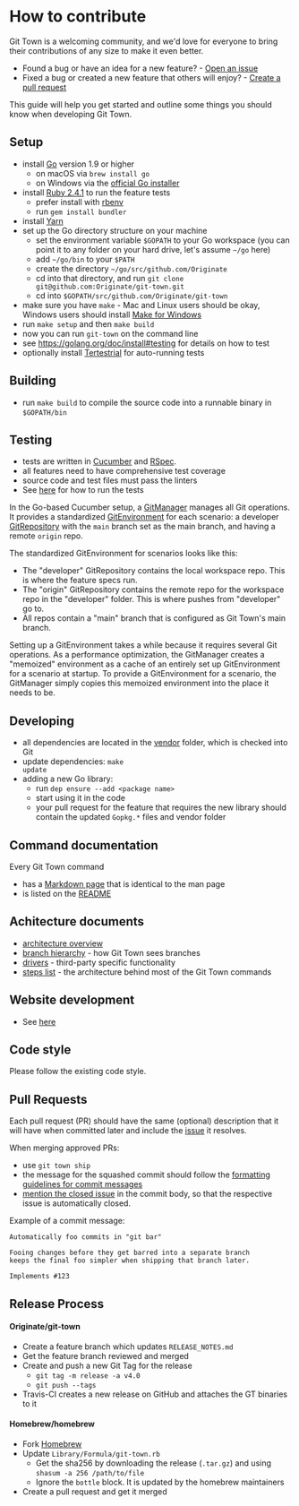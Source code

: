 # How to contribute

Git Town is a welcoming community, and we'd love for everyone to bring their
contributions of any size to make it even better.

- Found a bug or have an idea for a new feature? -
  [Open an issue](https://github.com/Originate/git-town/issues/new)
- Fixed a bug or created a new feature that others will enjoy? -
  [Create a pull request](https://help.github.com/articles/using-pull-requests/)

This guide will help you get started and outline some things you should know
when developing Git Town.

## Setup

- install [Go](https://golang.org) version 1.9 or higher
  - on macOS via `brew install go`
  - on Windows via the [official Go installer](https://golang.org/dl)
- install [Ruby 2.4.1](https://www.ruby-lang.org/en/documentation/installation)
  to run the feature tests
  - prefer install with [rbenv](https://github.com/sstephenson/rbenv)
  - run `gem install bundler`
- install [Yarn](https://yarnpkg.com/)
- set up the Go directory structure on your machine
  - set the environment variable `$GOPATH` to your Go workspace (you can point
    it to any folder on your hard drive, let's assume `~/go` here)
  - add `~/go/bin` to your `$PATH`
  - create the directory `~/go/src/github.com/Originate`
  - cd into that directory, and run
    `git clone git@github.com:Originate/git-town.git`
  - cd into `$GOPATH/src/github.com/Originate/git-town`
- make sure you have `make` - Mac and Linux users should be okay, Windows users
  should install
  [Make for Windows](http://gnuwin32.sourceforge.net/packages/make.htm)
- run <code textrun="verify-make-command">make setup</code> and then
  <code textrun="verify-make-command">make build</code>
- now you can run `git-town` on the command line
- see https://golang.org/doc/install#testing for details on how to test
- optionally install
  [Tertestrial](https://github.com/Originate/tertestrial-server) for
  auto-running tests

## Building

- run <code textrun="verify-make-command">make build</code> to compile the
  source code into a runnable binary in `$GOPATH/bin`

## Testing

- tests are written in [Cucumber](https://cucumber.io) and
  [RSpec](https://rspec.info).
- all features need to have comprehensive test coverage
- source code and test files must pass the linters
- See [here](./documentation/development/testing.md) for how to run the tests

In the Go-based Cucumber setup, a [GitManager](test/git_manager.go) manages all
Git operations. It provides a standardized
[GitEnvironment](test/git_environment.go) for each scenario: a developer
[GitRepository](test/git_repository.go) with the `main` branch set as the main
branch, and having a remote `origin` repo.

The standardized GitEnvironment for scenarios looks like this:

- The "developer" GitRepository contains the local workspace repo. This is where
  the feature specs run.
- The "origin" GitRepository contains the remote repo for the workspace repo in
  the "developer" folder. This is where pushes from "developer" go to.
- All repos contain a "main" branch that is configured as Git Town's main
  branch.

Setting up a GitEnvironment takes a while because it requires several Git
operations. As a performance optimization, the GitManager creates a "memoized"
environment as a cache of an entirely set up GitEnvironment for a scenario at
startup. To provide a GitEnvironment for a scenario, the GitManager simply
copies this memoized environment into the place it needs to be.

## Developing

- all dependencies are located in the [vendor](vendor) folder, which is checked
  into Git
- update dependencies: <code textrun="verify-make-command">make update</code>
- adding a new Go library:
  - run `dep ensure --add <package name>`
  - start using it in the code
  - your pull request for the feature that requires the new library should
    contain the updated `Gopkg.*` files and vendor folder

## Command documentation

Every Git Town command

- has a [Markdown page](./documentation/commands) that is identical to the man
  page
- is listed on the [README](./README.md)

## Achitecture documents

- [architecture overview](./documentation/development/architecture.md)
- [branch hierarchy](./documentation/development/branch_hierarchy.md) - how Git
  Town sees branches
- [drivers](./documentation/development/drivers.md) - third-party specific
  functionality
- [steps list](./documentation/development/steps_list.md) - the architecture
  behind most of the Git Town commands

## Website development

- See [here](./documentation/development/website.md)

## Code style

Please follow the existing code style.

## Pull Requests

Each pull request (PR) should have the same (optional) description that it will
have when committed later and include the
[issue](https://github.com/Originate/git-town/issues) it resolves.

When merging approved PRs:

- use `git town ship`
- the message for the squashed commit should follow the
  [formatting guidelines for commit messages](http://tbaggery.com/2008/04/19/a-note-about-git-commit-messages.html)
- [mention the closed issue](https://help.github.com/articles/closing-issues-via-commit-messages)
  in the commit body, so that the respective issue is automatically closed.

Example of a commit message:

```
Automatically foo commits in "git bar"

Fooing changes before they get barred into a separate branch
keeps the final foo simpler when shipping that branch later.

Implements #123
```

## Release Process

#### Originate/git-town

- Create a feature branch which updates `RELEASE_NOTES.md`
- Get the feature branch reviewed and merged
- Create and push a new Git Tag for the release
  - `git tag -m release -a v4.0`
  - `git push --tags`
- Travis-CI creates a new release on GitHub and attaches the GT binaries to it

#### Homebrew/homebrew

- Fork [Homebrew](https://github.com/Homebrew/homebrew)
- Update `Library/Formula/git-town.rb`
  - Get the sha256 by downloading the release (`.tar.gz`) and using
    `shasum -a 256 /path/to/file`
  - Ignore the `bottle` block. It is updated by the homebrew maintainers
- Create a pull request and get it merged
